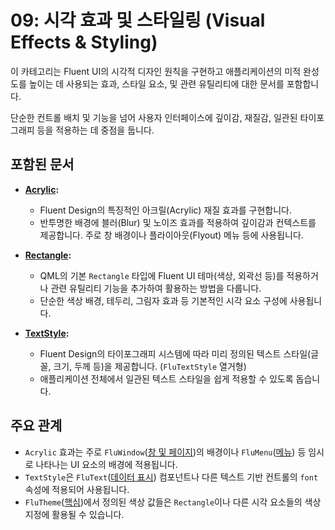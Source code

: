 # 09: 시각 효과 및 스타일링 (Visual Effects & Styling)

이 카테고리는 Fluent UI의 시각적 디자인 원칙을 구현하고 애플리케이션의 미적 완성도를 높이는 데 사용되는 효과, 스타일 요소, 및 관련 유틸리티에 대한 문서를 포함합니다.

단순한 컨트롤 배치 및 기능을 넘어 사용자 인터페이스에 깊이감, 재질감, 일관된 타이포그래피 등을 적용하는 데 중점을 둡니다.

## 포함된 문서

*   **[Acrylic](./Acrylic.md):**
    *   Fluent Design의 특징적인 아크릴(Acrylic) 재질 효과를 구현합니다.
    *   반투명한 배경에 블러(Blur) 및 노이즈 효과를 적용하여 깊이감과 컨텍스트를 제공합니다. 주로 창 배경이나 플라이아웃(Flyout) 메뉴 등에 사용됩니다.

*   **[Rectangle](./Rectangle.md):**
    *   QML의 기본 `Rectangle` 타입에 Fluent UI 테마(색상, 외곽선 등)를 적용하거나 관련 유틸리티 기능을 추가하여 활용하는 방법을 다룹니다.
    *   단순한 색상 배경, 테두리, 그림자 효과 등 기본적인 시각 요소 구성에 사용됩니다.

*   **[TextStyle](./TextStyle.md):**
    *   Fluent Design의 타이포그래피 시스템에 따라 미리 정의된 텍스트 스타일(글꼴, 크기, 두께 등)을 제공합니다. (`FluTextStyle` 열거형)
    *   애플리케이션 전체에서 일관된 텍스트 스타일을 쉽게 적용할 수 있도록 돕습니다.

## 주요 관계

*   `Acrylic` 효과는 주로 `FluWindow`([창 및 페이지](../02_Window_Page/Window.md))의 배경이나 `FluMenu`([메뉴](../08_Menu_Scrolling/Menu.md)) 등 임시로 나타나는 UI 요소의 배경에 적용됩니다.
*   `TextStyle`은 `FluText`([데이터 표시](../06_Data_Display/Text.md)) 컴포넌트나 다른 텍스트 기반 컨트롤의 `font` 속성에 적용되어 사용됩니다.
*   `FluTheme`([핵심](../01_Core/Theme.md))에서 정의된 색상 값들은 `Rectangle`이나 다른 시각 요소들의 색상 지정에 활용될 수 있습니다. 